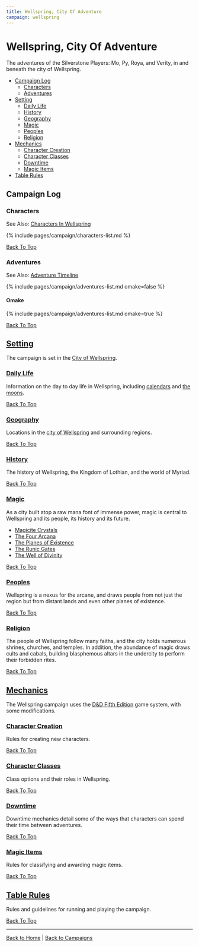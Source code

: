 ```yaml
---
title: Wellspring, City Of Adventure
campaign: wellspring
---
```


# Wellspring, City Of Adventure

The adventures of the Silverstone Players: Mo, Py, Roya, and Verity, in and beneath the city of Wellspring.

- [Campaign Log](#campaign-log)
  - [Characters](#characters)
  - [Adventures](#adventures)
- [Setting](#setting)
  - [Daily Life](#daily-life)
  - [History](#history)
  - [Geography](#geography)
  - [Magic](#magic)
  - [Peoples](#peoples)
  - [Religion](#religion)
- [Mechanics](#mechanics)
  - [Character Creation](#character-creation)
  - [Character Classes](#character-classes)
  - [Downtime](#downtime)
  - [Magic Items](#magic-items)
- [Table Rules](#table-rules)

## Campaign Log

### Characters

See Also: [Characters In Wellspring]({{site.baseurl}}/campaigns/wellspring/characters)

{% include pages/campaign/characters-list.md %}

[Back To Top](#)

### Adventures

See Also: [Adventure Timeline]({{site.baseurl}}/campaigns/wellspring/adventures)

{% include pages/campaign/adventures-list.md omake=false %}

#### Omake

{% include pages/campaign/adventures-list.md omake=true %}

[Back To Top](#)

## [Setting]({{site.baseurl}}/campaigns/wellspring/setting)

The campaign is set in the [City of Wellspring]({{site.baseurl}}/campaigns/wellspring/setting).

### [Daily Life]({{site.baseurl}}/campaigns/wellspring/setting/daily-life)

Information on the day to day life in Wellspring, including [calendars]({{site.baseurl}}/campaigns/wellspring/setting/daily-life#calendar) and [the moons]({{site.baseurl}}/campaigns/wellspring/setting/daily-life#celestial-bodies).

[Back To Top](#)

### [Geography]({{site.baseurl}}/campaigns/wellspring/setting/geography)

Locations in the [city of Wellspring](#city-of-wellspring) and surrounding regions.

[Back To Top](#)

### [History]({{site.baseurl}}/campaigns/wellspring/setting/history)

The history of Wellspring, the Kingdom of Lothian, and the world of Myriad.

[Back To Top](#)

### [Magic]({{site.baseurl}}/campaigns/wellspring/setting/magic)

As a city built atop a raw mana font of immense power, magic is central to Wellspring and its people, its history and its future.

- [Magicite Crystals]({{site.baseurl}}/campaigns/wellspring/setting/magic#magicite-crystals)
- [The Four Arcana]({{site.baseurl}}/campaigns/wellspring/setting/magic#the-four-arcana)
- [The Planes of Existence]({{site.baseurl}}/campaigns/wellspring/setting/magic#the-planes-of-existence)
- [The Runic Gates]({{site.baseurl}}/campaigns/wellspring/setting/magic#the-runic-gates)
- [The Well of Divinity]({{site.baseurl}}/campaigns/wellspring/setting/magic#the-well-of-divinity)

[Back To Top](#)

### [Peoples]({{site.baseurl}}/campaigns/wellspring/setting/peoples)

Wellspring is a nexus for the arcane, and draws people from not just the region but from distant lands and even other planes of existence.

[Back To Top](#)

### [Religion]({{site.baseurl}}/campaigns/wellspring/setting/religion)

The people of Wellspring follow many faiths, and the city holds numerous shrines, churches, and temples. In addition, the abundance of magic draws cults and cabals, building blasphemous altars in the undercity to perform their forbidden rites.

[Back To Top](#)

## [Mechanics]({{site.baseurl}}/campaigns/wellspring/mechanics)

The Wellspring campaign uses the [D&D Fifth Edition]({{site.baseurl}}/systems/5e) game system, with some modifications.

### [Character Creation]({{site.baseurl}}/campaigns/wellspring/mechanics/character-creation)

Rules for creating new characters.

[Back To Top](#)

### [Character Classes]({{site.baseurl}}/campaigns/wellspring/mechanics/character-classes)

Class options and their roles in Wellspring.

[Back To Top](#)

### [Downtime]({{site.baseurl}}/systems/5e/downtime)

Downtime mechanics detail some of the ways that characters can spend their time between adventures.

[Back To Top](#)

### [Magic Items]({{site.baseurl}}/campaigns/wellspring/mechanics/magic-items)

Rules for classifying and awarding magic items.

[Back To Top](#)

## [Table Rules]({{site.baseurl}}/campaigns/wellspring/table-rules)

Rules and guidelines for running and playing the campaign.

[Back To Top](#)

---

[Back to Home]({{site.baseurl}}/)
|
[Back to Campaigns]({{site.baseurl}}/campaigns)
